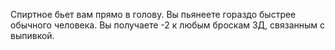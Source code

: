Спиртное бьет вам прямо в голову. Вы пьянеете гораздо быстрее обычного человека. Вы получаете -2 к любым броскам ЗД, связанным с выпивкой.

